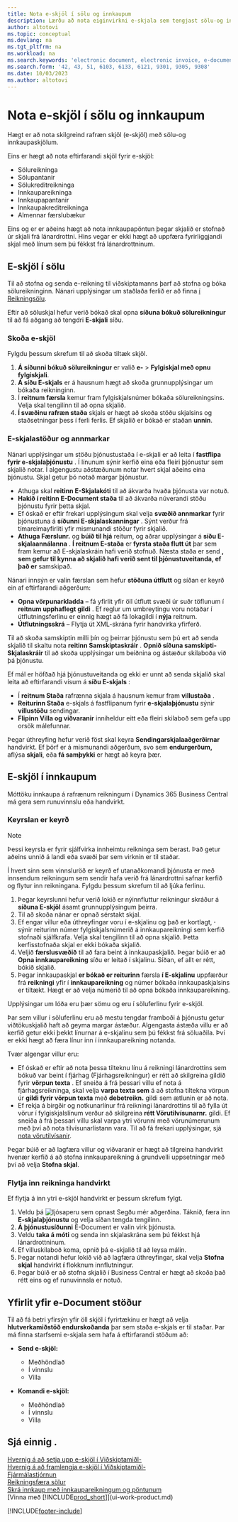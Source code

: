 ```yaml
---
title: Nota e-skjöl í sölu og innkaupum
description: Lærðu að nota eiginvirkni e-skjala sem tengjast sölu-og innkaupareikningum.
author: altotovi
ms.topic: conceptual
ms.devlang: na
ms.tgt_pltfrm: na
ms.workload: na
ms.search.keywords: 'electronic document, electronic invoice, e-document, e-invoice, sales, purchase'
ms.search.form: '42, 43, 51, 6103, 6133, 6121, 9301, 9305, 9308'
ms.date: 10/03/2023
ms.author: altotovi
---
```


# Nota e-skjöl í sölu og innkaupum

Hægt er að nota skilgreind rafræn skjöl (e-skjöl) með sölu-og innkaupaskjölum.

Eins er hægt að nota eftirfarandi skjöl fyrir e-skjöl:

- Sölureikninga
- Sölupantanir
- Sölukreditreikninga
- Innkaupareikninga
- Innkaupapantanir
- Innkaupakreditreikninga
- Almennar færslubækur

Eins og er er aðeins hægt að nota innkaupapöntun þegar skjalið er stofnað úr skjali frá lánardrottni. Hins vegar er ekki hægt að uppfæra fyrirliggjandi skjal með línum sem þú fékkst frá lánardrottninum.

## E-skjöl í sölu

Til að stofna og senda e-reikning til viðskiptamanns þarf að stofna og bóka sölureikninginn. Nánari upplýsingar um staðlaða ferlið er að finna  [í Reikningsölu](sales-how-invoice-sales.md).

Eftir að söluskjal hefur verið bókað skal opna  **síðuna bókuð sölureikningur**  til að fá aðgang að tengdri  **E-skjali**  síðu.

### Skoða e-skjöl

Fylgdu þessum skrefum til að skoða tiltæk skjöl.

1.  **Á síðunni bókuð sölureikningur**  er valið  **e-** \> **Fylgiskjal með opnu fylgiskjali**.
2.  **Á síðu E-skjals**  er á hausnum hægt að skoða grunnupplýsingar um bókaða reikninginn.
3. Í  **reitnum færsla**  kemur fram fylgiskjalsnúmer bókaða sölureikningsins. Velja skal tengilinn til að opna skjalið.
4.  **Í svæðinu rafræn staða**  skjals er hægt að skoða stöðu skjalsins og staðsetningar þess í ferli ferlis. Ef skjalið er bókað er staðan  **unnin**.

### E-skjalastöður og annmarkar

Nánari upplýsingar um stöðu þjónustustaða í e-skjali er að leita í  **fastflipa fyrir e-skjalaþjónustu** . Í línunum sýnir kerfið eina eða fleiri þjónustur sem skjalið notar. Í algengustu aðstæðunum notar hvert skjal aðeins eina þjónustu. Skjal getur þó notað margar þjónustur.

- Athuga skal  **reitinn E-Skjalakóti**  til að ákvarða hvaða þjónusta var notuð.
-  **Hakið í reitinn E-Document staða**  til að ákvarða núverandi stöðu þjónustu fyrir þetta skjal.
- Ef óskað er eftir frekari upplýsingum skal velja  **svæðið annmarkar**  fyrir þjónustuna á  **síðunni E-skjalaskanningar** . Sýnt verður frá tímareimayfirliti yfir mismunandi stöður fyrir skjalið.
-  **Athuga Færslunr.** og  **búið til hjá**  reitum, og aðrar upplýsingar á  **síðu E-skjalaannálanna** .  **Í reitnum E-staða**  er  **fyrsta staða flutt út** þar sem fram kemur að E-skjalaskráin hafi verið stofnuð. Næsta staða er send  **, sem gefur til kynna að skjalið hafi verið sent til þjónustuveitanda, ef það er** samskipað.

Nánari innsýn er valin færslan sem hefur  **stöðuna útflutt**  og síðan er keyrð ein af eftirfarandi aðgerðum:

- **Opna vörpunarkladda**  – fá yfirlit yfir öll útflutt svæði úr suðr töflunum í  **reitnum upphaflegt gildi** . Ef reglur um umbreytingu voru notaðar í útflutningsferlinu er einnig hægt að fá lokagildi í  **nýja**  reitnum.
- **Útflutningsskrá**  – Flytja út XML-skrána fyrir handvirka yfirferð.

Til að skoða samskiptin milli þín og þeirrar þjónustu sem þú ert að senda skjalið til skaltu nota  **reitinn Samskiptaskráir** .  **Opnið síðuna samskipti-Skjalaskráir**  til að skoða upplýsingar um beiðnina og ástæður skilaboða við þá þjónustu.

Ef mál er höfðað hjá þjónustuveitanda og ekki er unnt að senda skjalið skal leita að eftirfarandi vísum á  **síðu E-skjals** :

- Í  **reitnum Staða**  rafrænna skjala á hausnum kemur fram  **villustaða** .
-  **Reiturinn Staða**  e-skjals á fastflipanum fyrir  **e-skjalaþjónustu**  sýnir  **villustöðu**  sendingar.
-  **Flipinn Villa og viðvaranir**  inniheldur eitt eða fleiri skilaboð sem gefa upp orsök málefunnar.

Þegar úthreyfing hefur verið föst skal keyra  **Sendingarskjalaaðgerðirnar**  handvirkt. Ef þörf er á mismunandi aðgerðum, svo sem  **endurgerðum,** aflýsa  **skjali**, eða  **fá samþykki** er hægt að keyra þær.

## E-skjöl í innkaupum

Móttöku innkaupa á rafrænum reikningum í  Dynamics 365 Business Central  má gera sem runuvinnslu eða handvirkt.

### Keyrslan er keyrð

> [!NOTE]
> Þessi keyrsla er fyrir sjálfvirka innheimtu reikninga sem berast. Það getur aðeins unnið á landi eða svæði þar sem virknin er til staðar.

Í hvert sinn sem vinnsluröð er keyrð ef utanaðkomandi þjónusta er með innsendum reikningum sem sendir hafa verið frá lánardrottni safnar kerfið og flytur inn reikningana. Fylgdu þessum skrefum til að ljúka ferlinu.

1. Þegar keyrslunni hefur verið lokið er nýinnfluttur reikningur skráður á  **síðuna E-skjöl**  ásamt grunnupplýsingum þeirra.
2. Til að skoða nánar er opnað sérstakt skjal.
3. Ef engar villur eða úthreyfingar voru í e-skjalinu og það er kortlagt,  **·**  sýnir reiturinn númer fylgiskjalsnúmerið á innkaupareikningi sem kerfið stofnaði sjálfkrafa. Velja skal tengilinn til að opna skjalið. Þetta kerfisstofnaða skjal er ekki bókaða skjalið.
4. Veljið  **færslusvæðið**  til að fara beint á innkaupaskjalið. Þegar búið er að  **Opna innkaupareikning**  síðu er leitað í skjalinu. Síðan, ef allt er rétt, bókið skjalið.
5. Þegar innkaupaskjal  **er bókað er reiturinn**  færsla  **í E-skjalinu**  uppfærður frá  **reikningi**  yfir í  **innkaupareikning** og númer bókaða innkaupaskjalsins er tiltækt. Hægt er að velja númerið til að opna bókaða innkaupareikning.

Upplýsingar um lóða eru þær sömu og eru í söluferlinu fyrir e-skjöl.

Þar sem villur í söluferlinu eru að mestu tengdar framboði á þjónustu getur viðtökuskjalið haft að geyma margar ástæður. Algengasta ástæða villu er að kerfið getur ekki þekkt línurnar á e-skjalinu sem þú fékkst frá söluaðila. Því er ekki hægt að færa línur inn í innkaupareikning notanda.

Tvær algengar villur eru:

- Ef óskað er eftir að nota þessa tilteknu línu á reikningi lánardrottins sem bókuð var beint í fjárhag (Fjárhagsreikningur) er rétt að skilgreina gildið fyrir  **vörpun texta** . Ef sneiða á frá þessari villu ef nota á fjárhagsreikninga, skal velja  **varpa texta sem**  á að stofna tiltekna vörpun úr  **gildi fyrir vörpun texta**  með  **debetreikn.** gildi sem ætlunin er að nota.
- Ef rekja á birgðir og notkunarlínur frá reikningi lánardrottins til að fylla út vörur í fylgiskjalslínum verður að skilgreina  **rétt Vörutilvísunarnr.** gildi. Ef sneiða á frá þessari villu skal varpa ytri vörunni með vörunúmerunum með því að nota tilvísunarlistann vara. Til að fá frekari upplýsingar, sjá  [nota vörutilvísanir](inventory-how-use-item-cross-refs.md).

Þegar búið er að lagfæra villur og viðvaranir er hægt að tilgreina handvirkt hvenær kerfið á að stofna innkaupareikning á grundvelli uppsetningar með því að velja  **Stofna skjal**.

### Flytja inn reikninga handvirkt

Ef flytja á inn ytri e-skjöl handvirkt er þessum skrefum fylgt.

1. Veldu þá  ![ljósaperu sem opnast Segðu mér aðgerðina.](media/ui-search/search_small.png "Segðu mér hvað þú vilt gera") Táknið, færa inn  **E-skjalaþjónustu** og velja síðan tengda tengilinn.
2.  **Á þjónustusíðunni**  E-Document er valin virk þjónusta. 
3. Veldu  **taka á móti** og senda inn skjalaskrána sem þú fékkst hjá lánardrottninum.
4. Ef villuskilaboð koma, opnið þá e-skjalið til að leysa málin.
5. Þegar notandi hefur lokið við að lagfæra úthreyfingar, skal velja  **Stofna skjal**  handvirkt  **í** flokknum innflutningur.
6. Þegar búið er að stofna skjalið í Business Central er hægt að skoða það rétt eins og ef runuvinnsla er notuð.

## Yfirlit yfir e-Document stöður

Til að fá betri yfirsýn yfir öll skjöl í fyrirtækinu er hægt að velja  **hlutverkamiðstöð endurskoðanda**  þar sem staða e-skjals er til staðar. Þar má finna starfsemi e-skjala sem hafa á eftirfarandi stöðum að:

- **Send e-skjöl:**

    - Meðhöndlað
    - Í vinnslu
    - Villa

- **Komandi e-skjöl:**

    - Meðhöndlað
    - Í vinnslu
    - Villa

## Sjá einnig .

[Hvernig á að setja upp e-skjöl í Viðskiptamiðl-](finance-how-setup-edocuments.md)  
[Hvernig á að framlengja e-skjöl í Viðskiptamiðl-](/dynamics365/business-central/dev-itpro/developer/devenv-extend-edocuments)  
[Fjármálastjórnun](finance.md)  
[Reikningsfæra sölur](sales-how-invoice-sales.md)  
[Skrá innkaup með innkaupareikningum og pöntunum](purchasing-how-record-purchases.md)  
[Vinna með [!INCLUDE[prod_short](includes/prod_short.md)]](ui-work-product.md)

[!INCLUDE[footer-include](includes/footer-banner.md)]
